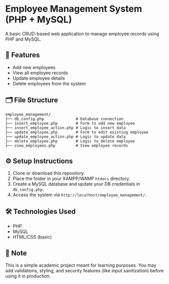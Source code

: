 # Employee Management System (PHP + MySQL)

A basic CRUD-based web application to manage employee records using PHP and MySQL.

## 🚀 Features

- Add new employees
- View all employee records
- Update employee details
- Delete employees from the system

## 🗂️ File Structure

```text
employee_management/
├── db_config.php              # Database connection
├── insert_employee.php        # Form to add new employee
├── insert_employee_action.php # Logic to insert data
├── update_employee.php        # Form to edit existing employee
├── update_employee_action.php # Logic to update data
├── delete_employee.php        # Logic to delete employee
├── view_employees.php         # View employee records
```
## ⚙️ Setup Instructions

1. Clone or download this repository.
2. Place the folder in your XAMPP/WAMP `htdocs` directory.
3. Create a MySQL database and update your DB credentials in `db_config.php`.
4. Access the system via `http://localhost/employee_management/`.

## 🛠️ Technologies Used

- PHP
- MySQL
- HTML/CSS (basic)

## 📌 Note

This is a simple academic project meant for learning purposes. You may add validations, styling, and security features (like input sanitization) before using it in production.

